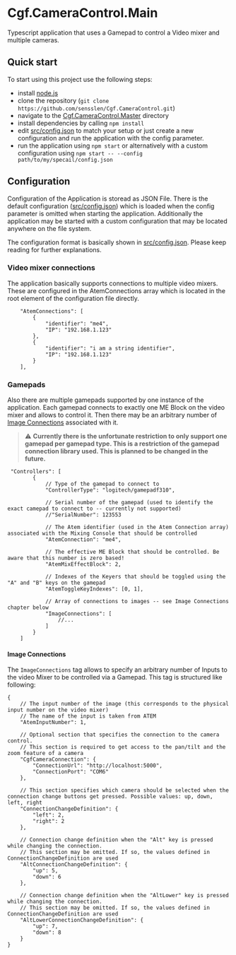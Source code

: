 # Cgf.CameraControl.Main

Typescript application that uses a Gamepad to control a Video mixer and multiple cameras.

## Quick start

To start using this project use the following steps:

-   install [node.js](https://nodejs.org/en/)
-   clone the repository (`git clone https://github.com/sensslen/Cgf.CameraControl.git`)
-   navigate to the [Cgf.CameraControl.Master](.) directory
-   install dependencies by calling `npm install`
-   edit [src/config.json](./src/config.json) to match your setup or just create a new configuration and run the application with the config parameter.
-   run the application using `npm start` or alternatively with a custom configuration using `npm start -- --config path/to/my/specail/config.json`

## Configuration

Configuration of the Application is storead as JSON File. There is the default configuration ([src/config.json](./src/config.json)) which is loaded when the config parameter is omitted when starting the application. Additionally the application may be started with a custom configuration that may be located anywhere on the file system.

The configuration format is basically shown in [src/config.json](./src/config.json). Please keep reading for further explanations.

### Video mixer connections

The application basically supports connections to multiple video mixers. These are configured in the AtemConnections array which is located in the root element of the configuration file directly.

```json5
    "AtemConnections": [
        {
            "identifier": "me4",
            "IP": "192.168.1.123"
        },
        {
            "identifier": "i am a string identifier",
            "IP": "192.168.1.123"
        }
    ],
```

### Gamepads

Also there are multiple gamepads supported by one instance of the application. Each gamepad connects to exactly one ME Block on the video mixer and allows to control it. Then there may be an arbitrary number of [Image Connections](#image_connections) associated with it.

> :warning: **Currently there is the unfortunate restriction to only support one gamepad per gamepad type. This is a restriction of the gamepad connection library used. This is planned to be changed in the future.**

```json5
 "Controllers": [
        {
            // Type of the gamepad to connect to
            "ControllerType": "logitech/gamepadf310",

            // Serial number of the gamepad (used to identify the exact camepad to connect to -- currently not supported)
            //"SerialNumber": 123553

            // The Atem identifier (used in the Atem Connection array) associated with the Mixing Console that should be controlled
            "AtemConnection": "me4",

            // The effective ME Block that should be controlled. Be aware that this number is zero based!
            "AtemMixEffectBlock": 2,

            // Indexes of the Keyers that should be toggled using the "A" and "B" keys on the gamepad
            "AtemToggleKeyIndexes": [0, 1],

            // Array of connections to images -- see Image Connections chapter below
            "ImageConnections": [
                //...
            ]
        }
    ]
```

#### <a name="image_connections"></a>Image Connections

The `ImageConnections` tag allows to specify an arbitrary number of Inputs to the video Mixer to be controlled via a Gamepad. This tag is structured like following:

```json5
{
    // The input number of the image (this corresponds to the physical input number on the video mixer)
    // The name of the input is taken from ATEM
    "AtemInputNumber": 1,

    // Optional section that specifies the connection to the camera control.
    // This section is required to get access to the pan/tilt and the zoom feature of a camera
    "CgfCameraConnection": {
        "ConnectionUrl": "http://localhost:5000",
        "ConnectionPort": "COM6"
    },

    // This section specifies which camera should be selected when the connection change buttons get pressed. Possible values: up, down, left, right
    "ConnectionChangeDefinition": {
        "left": 2,
        "right": 2
    },

    // Connection change definition when the "Alt" key is pressed while changing the connection.
    // This section may be omitted. If so, the values defined in ConnectionChangeDefinition are used
    "AltConnectionChangeDefinition": {
        "up": 5,
        "down": 6
    },

    // Connection change definition when the "AltLower" key is pressed while changing the connection.
    // This section may be omitted. If so, the values defined in ConnectionChangeDefinition are used
    "AltLowerConnectionChangeDefinition": {
        "up": 7,
        "down": 8
    }
}
```
